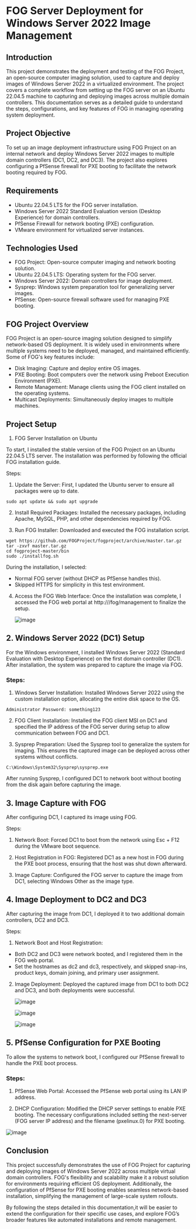 
# FOG Server Deployment for Windows Server 2022 Image Management
## Introduction
This project demonstrates the deployment and testing of the FOG Project, an open-source computer imaging solution, used to capture and deploy images of Windows Server 2022 in a virtualized environment. The project covers a complete workflow
from setting up the FOG server on an Ubuntu 22.04.5 machine to capturing and deploying images across multiple domain controllers. This documentation serves as a detailed guide to understand the steps, configurations, and key features of FOG 
in managing operating system deployment.

## Project Objective
To set up an image deployment infrastructure using FOG Project on an internal network and deploy Windows Server 2022 images to multiple domain controllers (DC1, DC2, and DC3). The project also explores configuring a PfSense firewall
for PXE booting to facilitate the network booting required by FOG.


## Requirements
- Ubuntu 22.04.5 LTS for the FOG server installation.
- Windows Server 2022 Standard Evaluation version (Desktop Experience) for domain controllers.
- PfSense Firewall for network booting (PXE) configuration.
- VMware environment for virtualized server instances.


## Technologies Used
- FOG Project: Open-source computer imaging and network booting solution.
- Ubuntu 22.04.5 LTS: Operating system for the FOG server.
- Windows Server 2022: Domain controllers for image deployment.
- Sysprep: Windows system preparation tool for generalizing server images.
- PfSense: Open-source firewall software used for managing PXE booting.

  
## FOG Project Overview

  FOG Project is an open-source imaging solution designed to simplify network-based OS deployment. It is widely used in environments where multiple systems need to be deployed,
  managed, and maintained efficiently. Some of FOG's key features include:

- Disk Imaging: Capture and deploy entire OS images.
- PXE Booting: Boot computers over the network using Preboot Execution Environment (PXE).
- Remote Management: Manage clients using the FOG client installed on the operating systems.
- Multicast Deployments: Simultaneously deploy images to multiple machines.


## Project Setup
1. FOG Server Installation on Ubuntu

To start, I installed the stable version of the FOG Project on an Ubuntu 22.04.5 LTS server. The installation was performed by following the official FOG installation guide.

Steps:
1. Update the Server: First, I updated the Ubuntu server to ensure all packages were up to date.

`sudo apt update && sudo apt upgrade`

2. Install Required Packages: Installed the necessary packages, including Apache, MySQL, PHP, and other dependencies required by FOG.

3. Run FOG Installer: Downloaded and executed the FOG installation script.

```
wget https://github.com/FOGProject/fogproject/archive/master.tar.gz
tar -zxvf master.tar.gz
cd fogproject-master/bin
sudo ./installfog.sh
```

During the installation, I selected:


- Normal FOG server (without DHCP as PfSense handles this).
- Skipped HTTPS for simplicity in this test environment.
  
4. Access the FOG Web Interface: Once the installation was complete, I accessed the FOG web portal at http://<fog-server-ip>/fog/management to finalize the setup.

   ![image](https://github.com/user-attachments/assets/6f700e74-513e-4e90-9e75-e61199de4eb1)



## 2. Windows Server 2022 (DC1) Setup
For the Windows environment, I installed Windows Server 2022 (Standard Evaluation with Desktop Experience) on the first domain controller (DC1). After installation, the system was prepared 
to capture the image via FOG.

### Steps:
1. Windows Server Installation: Installed Windows Server 2022 using the custom installation option, allocating the entire disk space to the OS.

`Administrator Password: something123`

2. FOG Client Installation: Installed the FOG client MSI on DC1 and specified the IP address of the FOG server during setup to allow communication between FOG and DC1.

3. Sysprep Preparation: Used the Sysprep tool to generalize the system for imaging. This ensures the captured image can be deployed across other systems without conflicts.

`C:\Windows\System32\Sysprep\sysprep.exe`

After running Sysprep, I configured DC1 to network boot without booting from the disk again before capturing the image.

## 3. Image Capture with FOG
After configuring DC1, I captured its image using FOG.

Steps:
1. Network Boot: Forced DC1 to boot from the network using Esc + F12 during the VMware boot sequence.

2. Host Registration in FOG: Registered DC1 as a new host in FOG during the PXE boot process, ensuring that the host was shut down afterward.

3. Image Capture: Configured the FOG server to capture the image from DC1, selecting Windows Other as the image type.


## 4. Image Deployment to DC2 and DC3
  After capturing the image from DC1, I deployed it to two additional domain controllers, DC2 and DC3.

Steps:
1. Network Boot and Host Registration:

- Both DC2 and DC3 were network booted, and I registered them in the FOG web portal.
- Set the hostnames as dc2 and dc3, respectively, and skipped snap-ins, product keys, domain joining, and primary user assignment.

2. Image Deployment: Deployed the captured image from DC1 to both DC2 and DC3, and both deployments were successful.

   ![image](https://github.com/user-attachments/assets/a7577a8d-f021-47f6-8adb-2a65648bfeae)

   ![image](https://github.com/user-attachments/assets/7d4e31e7-2117-4185-9972-3182d01acfe5)

   ![image](https://github.com/user-attachments/assets/ef2de66c-ee30-4622-b539-16e1c41d56d7)




## 5. PfSense Configuration for PXE Booting
To allow the systems to network boot, I configured our PfSense firewall to handle the PXE boot process.

### Steps:
1. PfSense Web Portal: Accessed the PfSense web portal using its LAN IP address.

2. DHCP Configuration: Modified the DHCP server settings to enable PXE booting. The necessary configurations included setting the next-server (FOG server IP address)
   and the filename (pxelinux.0) for PXE booting.

![image](https://github.com/user-attachments/assets/c85016bc-7592-43a1-995a-14b39887a1e7)


## Conclusion
This project successfully demonstrates the use of FOG Project for capturing and deploying images of Windows Server 2022 across multiple virtual domain controllers. FOG's flexibility and scalability 
make it a robust solution for environments requiring efficient OS deployment. Additionally, the configuration of PfSense for PXE booting enables seamless network-based installation, simplifying the
management of large-scale system rollouts.

By following the steps detailed in this documentation,it will be easier to extend the configuration for their specific use cases, and explore FOG’s broader features like automated installations and remote management.
